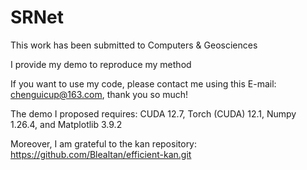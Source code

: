 # SRNet

This work has been submitted to Computers & Geosciences

I provide my demo to reproduce my method

If you want to use my code, please contact me using this E-mail: chenguicup@163.com, thank you so much!

The demo I proposed requires: CUDA 12.7, Torch (CUDA) 12.1, Numpy 1.26.4, and Matplotlib 3.9.2

Moreover, I am grateful to the kan repository: https://github.com/Blealtan/efficient-kan.git 


